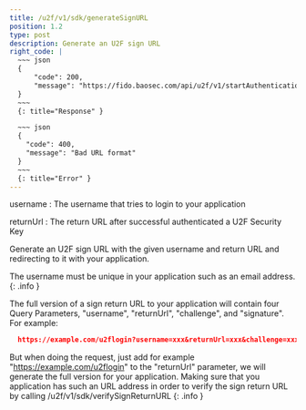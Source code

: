 ```yaml
---
title: /u2f/v1/sdk/generateSignURL
position: 1.2
type: post
description: Generate an U2F sign URL
right_code: |
  ~~~ json
  {
      "code": 200,
      "message": "https://fido.baosec.com/api/u2f/v1/startAuthentication?username=example-user&returnUrl=https://example.com/u2fLogin&challenge=d39ea54d7a127294033f6d9ff43e5f3d1f6ded3194bc7cda70acb04d5601872c&signature=fb5dbff9c91d0c7f20b661e076f2a91fdf30512694ffbfef7c5fd056ad569739"
  }
  ~~~
  {: title="Response" }

  ~~~ json
  {
    "code": 400,
    "message": "Bad URL format"
  }
  ~~~
  {: title="Error" }
---
```

username
: The username that tries to login to your application

returnUrl
: The return URL after successful authenticated a U2F Security Key

Generate an U2F sign URL with the given username and return URL and
redirecting to it with your application.

The username must be unique in your application such as an email address.
{: .info }

The full version of a sign return URL to your application will contain four Query Parameters, "username", "returnUrl", "challenge", and "signature". For example:
~~~ json
  https://example.com/u2flogin?username=xxx&returnUrl=xxx&challenge=xxx&signature=xxx
~~~
But when doing the request, just add for example "https://example.com/u2flogin" to the "returnUrl" parameter, we will generate the full version for your application. Making sure that you application has such an URL address in order to verify the sign return URL by calling /u2f/v1/sdk/verifySignReturnURL
{: .info }
